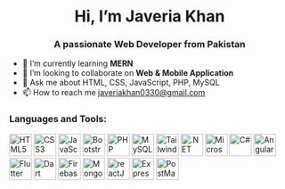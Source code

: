 <div align="center">
  
# Hi, I’m Javeria Khan
<h3><strong>A passionate Web Developer from Pakistan</strong></h3>
</div>

- 🌱 I’m currently learning **MERN**
- 💞️ I’m looking to collaborate on **Web & Mobile Application**
- 💬 Ask me about HTML, CSS, JavaScript, PHP, MySQL
- 📫 How to reach me javeriakhan0330@gmail.com

### Languages and Tools:

<img src="https://cdn.jsdelivr.net/gh/devicons/devicon/icons/html5/html5-original.svg" width="40" height="40" alt="HTML5" />  <img src="https://cdn.jsdelivr.net/gh/devicons/devicon/icons/css3/css3-original.svg" width="40" height="40" alt="CSS3" /> <img src="https://cdn.jsdelivr.net/gh/devicons/devicon/icons/javascript/javascript-original.svg" width="40" height="40" alt="JavaScript" />                                   <img src="https://cdn.jsdelivr.net/gh/devicons/devicon@latest/icons/bootstrap/bootstrap-original.svg" width="40" height="40" alt="Bootstrap" />  <img src="https://cdn.jsdelivr.net/gh/devicons/devicon/icons/php/php-original.svg" width="40" height="40" alt="PHP" />  <img src="https://cdn.jsdelivr.net/gh/devicons/devicon/icons/mysql/mysql-original.svg" width="40" height="40" alt="MySQL" />   <img src="https://cdn.jsdelivr.net/gh/devicons/devicon@latest/icons/tailwindcss/tailwindcss-original.svg" width="40" height="40" alt="Tailwind"/>  <img src="https://cdn.jsdelivr.net/gh/devicons/devicon/icons/dotnetcore/dotnetcore-original.svg" width="40" height="40" alt=".NET Core" />  <img src="https://cdn.jsdelivr.net/gh/devicons/devicon/icons/microsoftsqlserver/microsoftsqlserver-plain.svg" width="40" height="40" alt="Microsoft SQL Server" />  <img src="https://cdn.jsdelivr.net/gh/devicons/devicon/icons/csharp/csharp-original.svg" width="40" height="40" alt="C#" />  <img src="https://cdn.jsdelivr.net/gh/devicons/devicon/icons/angularjs/angularjs-original.svg" width="40" height="40" alt="Angular" />  <img src="https://cdn.jsdelivr.net/gh/devicons/devicon@latest/icons/flutter/flutter-original.svg" width="40" height="40" alt="Flutter" />  <img src="https://cdn.jsdelivr.net/gh/devicons/devicon@latest/icons/dart/dart-original.svg"  width="40" height="40" alt="Dart" />  <img src="https://cdn.jsdelivr.net/gh/devicons/devicon@latest/icons/firebase/firebase-original.svg" width="40" height="40" alt="Firebase"  />  <img src="https://cdn.jsdelivr.net/gh/devicons/devicon@latest/icons/mongodb/mongodb-original.svg"  width="40" height="40" alt="MongoDB" />               <img src="https://cdn.jsdelivr.net/gh/devicons/devicon@latest/icons/react/react-original.svg" width="40" height="40" alt="reactJS"  />   <img src="https://cdn.jsdelivr.net/gh/devicons/devicon@latest/icons/express/express-original.svg" width="40" height="40" alt="ExpressJS" />   <img src="https://cdn.jsdelivr.net/gh/devicons/devicon@latest/icons/postman/postman-original.svg" width="40" height="40" alt="PostMan"  />
          

          
          




<!---
JaveriaKhan56/JaveriaKhan56 is a ✨ special ✨ repository because its `README.md` (this file) appears on your GitHub profile.
You can click the Preview link to take a look at your changes.
--->
